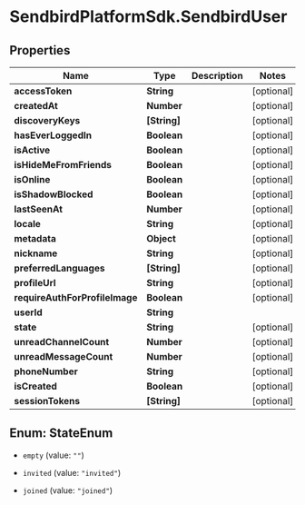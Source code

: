 # SendbirdPlatformSdk.SendbirdUser

## Properties

Name | Type | Description | Notes
------------ | ------------- | ------------- | -------------
**accessToken** | **String** |  | [optional] 
**createdAt** | **Number** |  | [optional] 
**discoveryKeys** | **[String]** |  | [optional] 
**hasEverLoggedIn** | **Boolean** |  | [optional] 
**isActive** | **Boolean** |  | [optional] 
**isHideMeFromFriends** | **Boolean** |  | [optional] 
**isOnline** | **Boolean** |  | [optional] 
**isShadowBlocked** | **Boolean** |  | [optional] 
**lastSeenAt** | **Number** |  | [optional] 
**locale** | **String** |  | [optional] 
**metadata** | **Object** |  | [optional] 
**nickname** | **String** |  | [optional] 
**preferredLanguages** | **[String]** |  | [optional] 
**profileUrl** | **String** |  | [optional] 
**requireAuthForProfileImage** | **Boolean** |  | [optional] 
**userId** | **String** |  | 
**state** | **String** |  | [optional] 
**unreadChannelCount** | **Number** |  | [optional] 
**unreadMessageCount** | **Number** |  | [optional] 
**phoneNumber** | **String** |  | [optional] 
**isCreated** | **Boolean** |  | [optional] 
**sessionTokens** | **[String]** |  | [optional] 



## Enum: StateEnum


* `empty` (value: `""`)

* `invited` (value: `"invited"`)

* `joined` (value: `"joined"`)




